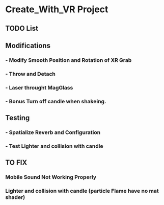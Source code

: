 # Create_With_VR Project

## TODO List

## Modifications

### - Modify Smooth Position and Rotation of XR Grab
### - Throw and Detach
### - Laser throught MagGlass
### - Bonus Turn off candle when shakeing.

## Testing

### - Spatialize Reverb and Configuration 
### - Test Lighter and collision with candle 


## TO FIX

### Mobile Sound Not Working Properly
### Lighter and collision with candle (particle Flame have no mat shader)
